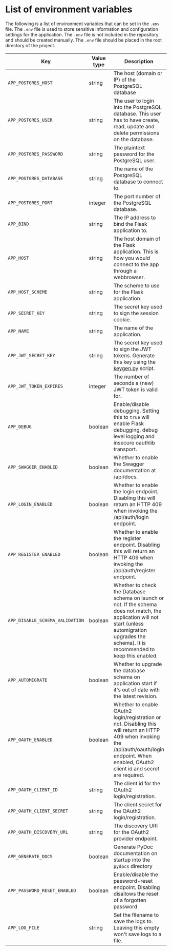# List of environment variables
The following is a list of environment variables that can be set in the `.env` file. The `.env` file is used to store sensitive information and configuration settings for the application. The `.env` file is not included in the repository and should be created manually. The `.env` file should be placed in the root directory of the project.



| Key                             | Value type | Description                                                                                                                                                                                             | Default Value | Required                                |
|---------------------------------|------------|---------------------------------------------------------------------------------------------------------------------------------------------------------------------------------------------------------|---------------|-----------------------------------------|
| `APP_POSTGRES_HOST            ` | string     | The host (domain or IP) of the PostgreSQL database                                                                                                                                                      | 127.0.0.1     | True                                    | 
| `APP_POSTGRES_USER            ` | string     | The user to login into the PostgreSQL database. This user has to have create, read, update and delete permissions on the database.                                                                      |               | True                                    |
| `APP_POSTGRES_PASSWORD        ` | string     | The plaintext password for the PostgreSQL user.                                                                                                                                                         |               | True                                    |
| `APP_POSTGRES_DATABASE        ` | string     | The name of the PostgreSQL database to connect to.                                                                                                                                                      |               | True                                    |
| `APP_POSTGRES_PORT            ` | integer    | The port number of the PostgreSQL database.                                                                                                                                                             | 5432          | True                                    |
| `APP_BIND                     ` | string     | The IP address to bind the Flask application to.                                                                                                                                                        | 127.0.0.1     | True                                    |
| `APP_HOST                     ` | string     | The host domain of the Flask application. This is how you would connect to the app through a webbrowser.                                                                                                | localhost     | True                                    |
| `APP_HOST_SCHEME              ` | string     | The scheme to use for the Flask application.                                                                                                                                                            | http          | True                                    |
| `APP_SECRET_KEY               ` | string     | The secret key used to sign the session cookie.                                                                                                                                                         | Random string | False                                   |
| `APP_NAME                     ` | string     | The name of the application.                                                                                                                                                                            |               | True                                    |
| `APP_JWT_SECRET_KEY           ` | string     | The secret key used to sign the JWT tokens. Generate this key using the [keygen.py](../keygen.py) script.                                                                                               | jwtRS256.key  | True                                    |
| `APP_JWT_TOKEN_EXPIRES        ` | integer    | The number of seconds a (new) JWT token is valid for.                                                                                                                                                   | 3600          | False                                   |
| `APP_DEBUG                    ` | boolean    | Enable/disable debugging. Setting this to `true` will enable Flask debugging, debug level logging and insecure oauthlib transport.                                                                      | False         | False                                   |
| `APP_SWAGGER_ENABLED          ` | boolean    | Whether to enable the Swagger documentation at /api/docs.                                                                                                                                               | False         | False                                   |
| `APP_LOGIN_ENABLED            ` | boolean    | Whether to enable the login endpoint. Disabling this will return an HTTP 409 when invoking the /api/auth/login endpoint.                                                                                | True          | False                                   |
| `APP_REGISTER_ENABLED         ` | boolean    | Whether to enable the register endpoint. Disabling this will return an HTTP 409 when invoking the /api/auth/register endpoint.                                                                          | True          | False                                   |
| `APP_DISABLE_SCHEMA_VALIDATION` | boolean    | Whether to check the Database schema on launch or not. If the schema does not match, the application will not start (unless automigration upgrades the schema). It is recommended to keep this enabled. | False         | False                                   |
| `APP_AUTOMIGRATE              ` | boolean    | Whether to upgrade the database schema on application start if it's out of date with the latest revision.                                                                                               | True          | False                                   |
| `APP_OAUTH_ENABLED            ` | boolean    | Whether to enable OAuth2 login/registration or not. Disabling this will return an HTTP 409 when invoking the /api/auth/oauth/login endpoint. When enabled, OAuth2 client id and secret are required.    | False         | False                                   |
| `APP_OAUTH_CLIENT_ID          ` | string     | The client id for the OAuth2 login/registration.                                                                                                                                                        |               | False (unless `APP_OAUTH_ENABLED=true`) |
| `APP_OAUTH_CLIENT_SECRET      ` | string     | The client secret for the OAuth2 login/registration.                                                                                                                                                    |               | False (unless `APP_OAUTH_ENABLED=true`) |
| `APP_OAUTH_DISCOVERY_URL      ` | string     | The discovery URI for the OAuth2 provider endpoint.                                                                                                                                                     |               | False (unless `APP_OAUTH_ENABLED=true`) |
| `APP_GENERATE_DOCS            ` | boolean    | Generate PyDoc documentation on startup into the `pydocs` directory                                                                                                                                     | False         | False                                   |
| `APP_PASSWORD_RESET_ENABLED   ` | boolean    | Enable/disable the password-reset endpoint. Disabling disallows the reset of a forgotten password                                                                                                       | True          | False                                   |
| `APP_LOG_FILE                 ` | string     | Set the filename to save the logs to. Leaving this empty won't save logs to a file.                                                                                                                     |               | False                                   |



